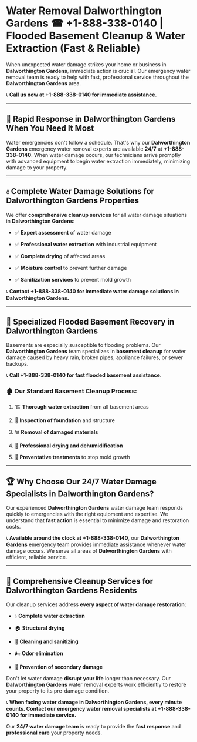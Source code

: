 # Water Removal Dalworthington Gardens ☎ +1-888-338-0140 | Flooded Basement Cleanup & Water Extraction (Fast & Reliable)

When unexpected water damage strikes your home or business in **Dalworthington Gardens**, immediate action is crucial. Our emergency water removal team is ready to help with fast, professional service throughout the **Dalworthington Gardens** area. 

📞 **Call us now at +1-888-338-0140 for immediate assistance.**
---
## 🚀 Rapid Response in Dalworthington Gardens When You Need It Most
Water emergencies don't follow a schedule. That's why our **Dalworthington Gardens** emergency water removal experts are available **24/7** at **+1-888-338-0140**. When water damage occurs, our technicians arrive promptly with advanced equipment to begin water extraction immediately, minimizing damage to your property.
---
## 💧 Complete Water Damage Solutions for Dalworthington Gardens Properties
We offer **comprehensive cleanup services** for all water damage situations in **Dalworthington Gardens**:
- ✅ **Expert assessment** of water damage  
- ✅ **Professional water extraction** with industrial equipment  
- ✅ **Complete drying** of affected areas  
- ✅ **Moisture control** to prevent further damage  
- ✅ **Sanitization services** to prevent mold growth  
📞 **Contact +1-888-338-0140 for immediate water damage solutions in Dalworthington Gardens.**
---
## 🌊 Specialized Flooded Basement Recovery in Dalworthington Gardens
Basements are especially susceptible to flooding problems. Our **Dalworthington Gardens** team specializes in **basement cleanup** for water damage caused by heavy rain, broken pipes, appliance failures, or sewer backups. 
📞 **Call +1-888-338-0140 for fast flooded basement assistance.**
### 🏚️ Our Standard Basement Cleanup Process:
1. 🏗️ **Thorough water extraction** from all basement areas  
2. 🔎 **Inspection of foundation** and structure  
3. 🗑️ **Removal of damaged materials**  
4. 💨 **Professional drying and dehumidification**  
5. 🚫 **Preventative treatments** to stop mold growth  
---
## 🏆 Why Choose Our 24/7 Water Damage Specialists in Dalworthington Gardens?
Our experienced **Dalworthington Gardens** water damage team responds quickly to emergencies with the right equipment and expertise. We understand that **fast action** is essential to minimize damage and restoration costs.
📞 **Available around the clock at +1-888-338-0140**, our **Dalworthington Gardens** emergency team provides immediate assistance whenever water damage occurs. We serve all areas of **Dalworthington Gardens** with efficient, reliable service.
---
## 🧹 Comprehensive Cleanup Services for Dalworthington Gardens Residents
Our cleanup services address **every aspect of water damage restoration**:
- 💧 **Complete water extraction**  
- 🏠 **Structural drying**  
- 🧼 **Cleaning and sanitizing**  
- 🌬️ **Odor elimination**  
- 🚫 **Prevention of secondary damage**  
Don't let water damage **disrupt your life** longer than necessary. Our **Dalworthington Gardens** water removal experts work efficiently to restore your property to its pre-damage condition.
📞 **When facing water damage in Dalworthington Gardens, every minute counts. Contact our emergency water removal specialists at +1-888-338-0140 for immediate service.**
Our **24/7 water damage team** is ready to provide the **fast response** and **professional care** your property needs.
